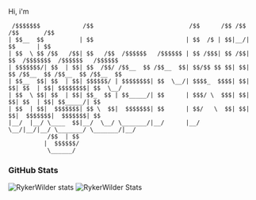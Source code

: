 Hi, i'm
```ascii
 /$$$$$$$            /$$                           /$$      /$$ /$$ /$$       /$$                    
| $$__  $$          | $$                          | $$  /$ | $$|__/| $$      | $$                    
| $$  \ $$ /$$   /$$| $$   /$$  /$$$$$$   /$$$$$$ | $$ /$$$| $$ /$$| $$  /$$$$$$$  /$$$$$$   /$$$$$$ 
| $$$$$$$/| $$  | $$| $$  /$$/ /$$__  $$ /$$__  $$| $$/$$ $$ $$| $$| $$ /$$__  $$ /$$__  $$ /$$__  $$
| $$__  $$| $$  | $$| $$$$$$/ | $$$$$$$$| $$  \__/| $$$$_  $$$$| $$| $$| $$  | $$| $$$$$$$$| $$  \__/
| $$  \ $$| $$  | $$| $$_  $$ | $$_____/| $$      | $$$/ \  $$$| $$| $$| $$  | $$| $$_____/| $$      
| $$  | $$|  $$$$$$$| $$ \  $$|  $$$$$$$| $$      | $$/   \  $$| $$| $$|  $$$$$$$|  $$$$$$$| $$      
|__/  |__/ \____  $$|__/  \__/ \_______/|__/      |__/     \__/|__/|__/ \_______/ \_______/|__/      
           /$$  | $$                                                                                 
          |  $$$$$$/                                                                                 
           \______/                                                                                                                                 
```

### GitHub Stats
![RykerWilder stats](https://github-readme-stats.vercel.app/api?username=RykerWilder&show_icons=true&theme=tokyonight&include_all_commits=true)
![RykerWilder Stats](https://github-readme-stats.vercel.app/api/top-langs/?username=RykerWilder&layout=donut&theme=tokyonight)
